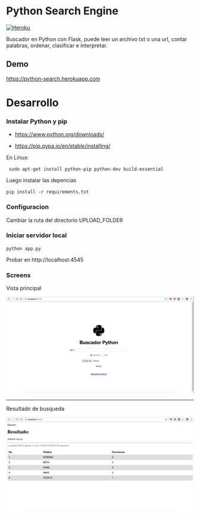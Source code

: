 
Python Search Engine
======================
[![Heroku](https://heroku-badge.herokuapp.com/?app=python-search&style=flat)](https://python-search.herokuapp.com/)


Buscador en Python con Flask, puede leer un archivo txt o una url, contar palabras, ordenar, clasificar e interpretar.


## Demo


https://python-search.herokuapp.com


Desarrollo 
=====

### Instalar Python y pip

-  https://www.python.org/downloads/

-  https://pip.pypa.io/en/stable/installing/


En Linux:

     sudo apt-get install python-pip python-dev build-essential 

Luego instalar las depencias

    pip install -r requirements.txt

### Configuracion

Cambiar la ruta del directorio UPLOAD_FOLDER

### Iniciar servidor local

    python app.py

Probar en http://localhost:4545

### Screens

Vista principal

<img src="https://raw.githubusercontent.com/juliocesar-io/python-search-engine/master/static/img/screenshot-1.png">

--- 

Resultado de busqueda 

<img src="https://raw.githubusercontent.com/juliocesar-io/python-search-engine/master/static/img/screenshot-2.png">
